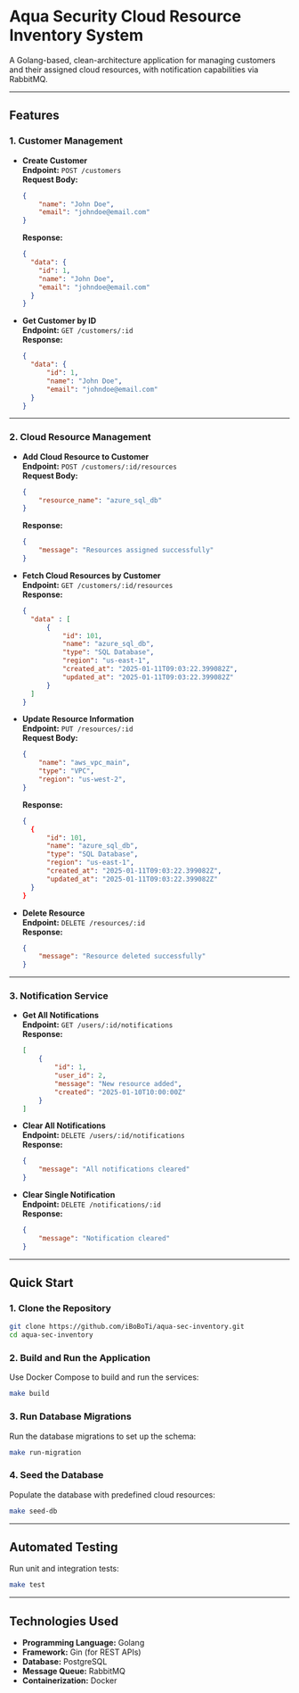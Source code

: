 # **Aqua Security Cloud Resource Inventory System**

A Golang-based, clean-architecture application for managing customers and their assigned cloud resources, with notification capabilities via RabbitMQ.

---

## **Features**

### **1. Customer Management**
- **Create Customer**  
  **Endpoint:** `POST /customers`  
  **Request Body:**  
  ```json
  {
      "name": "John Doe",
      "email": "johndoe@email.com"
  }
  ```  
  **Response:**  
  ```json
  {
    "data": {
      "id": 1,
      "name": "John Doe",
      "email": "johndoe@email.com"
    }
  }
  ```

- **Get Customer by ID**  
  **Endpoint:** `GET /customers/:id`  
  **Response:**  
  ```json
  {
    "data": {
        "id": 1,
        "name": "John Doe",
        "email": "johndoe@email.com"
    }
  }
  ```

---

### **2. Cloud Resource Management**
- **Add Cloud Resource to Customer**  
  **Endpoint:** `POST /customers/:id/resources`  
  **Request Body:**  
  ```json
  {
      "resource_name": "azure_sql_db"
  }
  ```  
  **Response:**  
  ```json
  {
      "message": "Resources assigned successfully"
  }
  ```

- **Fetch Cloud Resources by Customer**  
  **Endpoint:** `GET /customers/:id/resources`  
  **Response:**  
  ```json
  {
    "data" : [
        {
            "id": 101,
            "name": "azure_sql_db",
            "type": "SQL Database",
            "region": "us-east-1",
            "created_at": "2025-01-11T09:03:22.399082Z",
            "updated_at": "2025-01-11T09:03:22.399082Z"
        }
    ]
  }
  ```

- **Update Resource Information**  
  **Endpoint:** `PUT /resources/:id`  
  **Request Body:**  
  ```json
  {
      "name": "aws_vpc_main",
      "type": "VPC",
      "region": "us-west-2",
  }
  ```  
  **Response:**  
  ```json
  {
    {
        "id": 101,
        "name": "azure_sql_db",
        "type": "SQL Database",
        "region": "us-east-1",
        "created_at": "2025-01-11T09:03:22.399082Z",
        "updated_at": "2025-01-11T09:03:22.399082Z"
    }
  }
  ```

- **Delete Resource**  
  **Endpoint:** `DELETE /resources/:id`  
  **Response:**  
  ```json
  {
      "message": "Resource deleted successfully"
  }
  ```

---

### **3. Notification Service**
- **Get All Notifications**  
  **Endpoint:** `GET /users/:id/notifications`  
  **Response:**  
  ```json
  [
      {
          "id": 1,
          "user_id": 2,
          "message": "New resource added",
          "created": "2025-01-10T10:00:00Z"
      }
  ]
  ```

- **Clear All Notifications**  
  **Endpoint:** `DELETE /users/:id/notifications`  
  **Response:**  
  ```json
  {
      "message": "All notifications cleared"
  }
  ```

- **Clear Single Notification**  
  **Endpoint:** `DELETE /notifications/:id`  
  **Response:**  
  ```json
  {
      "message": "Notification cleared"
  }
  ```

---

## **Quick Start**

### **1. Clone the Repository**
```bash
git clone https://github.com/iBoBoTi/aqua-sec-inventory.git
cd aqua-sec-inventory
```

### **2. Build and Run the Application**
Use Docker Compose to build and run the services:
```bash
make build
```

### **3. Run Database Migrations**
Run the database migrations to set up the schema:
```bash
make run-migration
```

### **4. Seed the Database**
Populate the database with predefined cloud resources:
```bash
make seed-db
```

---

## **Automated Testing**

Run unit and integration tests:
```bash
make test
```

---

## **Technologies Used**
- **Programming Language:** Golang
- **Framework:** Gin (for REST APIs)
- **Database:** PostgreSQL
- **Message Queue:** RabbitMQ
- **Containerization:** Docker